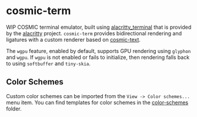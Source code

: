 # cosmic-term
WIP COSMIC terminal emulator, built using [alacritty\_terminal](https://docs.rs/alacritty_terminal) that is provided by the [alacritty](https://github.com/alacritty/alacritty) project. `cosmic-term` provides bidirectional rendering and ligatures with a custom renderer based on [cosmic-text](https://github.com/pop-os/cosmic-text).

The `wgpu` feature, enabled by default, supports GPU rendering using `glyphon`
and `wgpu`. If `wgpu` is not enabled or fails to initialize, then rendering falls
back to using `softbuffer` and `tiny-skia`.

## Color Schemes

Custom color schemes can be imported from the `View -> Color schemes...` menu item.
You can find templates for color schemes in the [color-schemes](color-schemes) folder.
